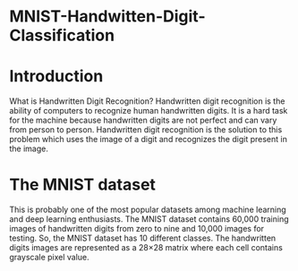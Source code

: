 # MNIST-Handwitten-Digit-Classification
# Introduction
What is Handwritten Digit Recognition?
Handwritten digit recognition is the ability of computers to recognize human handwritten digits. It is a hard task for the machine because handwritten digits are not perfect and can vary from person to person. Handwritten digit recognition is the solution to this problem which uses the image of a digit and recognizes the digit present in the image.

# The MNIST dataset
This is probably one of the most popular datasets among machine learning and deep learning enthusiasts. The MNIST dataset contains 60,000 training images of handwritten digits from zero to nine and 10,000 images for testing. So, the MNIST dataset has 10 different classes. The handwritten digits images are represented as a 28×28 matrix where each cell contains grayscale pixel value.

